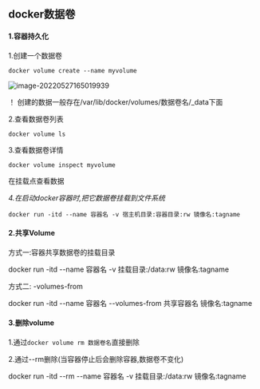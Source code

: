 ##   				docker数据卷

 #### 1.容器持久化

1.创建一个数据卷

`docker volume create --name myvolume`

![image-20220527165019939](C:\Users\lzh\AppData\Roaming\Typora\typora-user-images\image-20220527165019939.png)

！ 创建的数据一般存在/var/lib/docker/volumes/数据卷名/_data下面

2.查看数据卷列表

`docker volume ls`

3.查看数据卷详情

`docker volume inspect myvolume`

在挂载点查看数据

*4.在启动docker容器时,把它数据卷挂载到文件系统*

`docker run -itd --name 容器名 -v 宿主机目录:容器目录:rw 镜像名:tagname`

#### 2.共享Volume

方式一:容器共享数据卷的挂载目录

 docker run -itd --name 容器名 -v 挂载目录:/data:rw 镜像名:tagname

方式二: -volumes-from

docker run -itd --name 容器名 --volumes-from 共享容器名 镜像名:tagname

#### 3.删除volume

1.通过`docker volume rm 数据卷名`直接删除

2.通过--rm删除(当容器停止后会删除容器,数据卷不变化)

docker run -itd --rm --name 容器名 -v 挂载目录:/data:rw 镜像名:tagname

